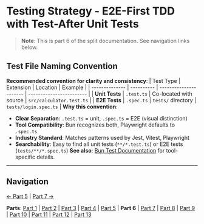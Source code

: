 # Testing Strategy - E2E-First TDD with Test-After Unit Tests

> **Note**: This is part 6 of the split documentation. See navigation links below.

## Test File Naming Convention

**Recommended convention for clarity and consistency**:
| Test Type | Extension | Location | Example |
| -------------- | ---------- | ---------------------- | ------------------------ |
| **Unit Tests** | `.test.ts` | Co-located with source | `src/calculator.test.ts` |
| **E2E Tests** | `.spec.ts` | `tests/` directory | `tests/login.spec.ts` |
**Why this convention**:

- **Clear Separation**: `.test.ts` = unit, `.spec.ts` = E2E (visual distinction)
- **Tool Compatibility**: Bun recognizes both, Playwright defaults to `.spec.ts`
- **Industry Standard**: Matches patterns used by Jest, Vitest, Playwright
- **Searchability**: Easy to find all unit tests (`**/*.test.ts`) or E2E tests (`tests/**/*.spec.ts`)
  **See also**: [Bun Test Documentation](../infrastructure/testing/bun-test.md#test-file-naming-convention) for tool-specific details.

---

## Navigation

[← Part 5](./05-quick-reference-when-to-write-tests.md) | [Part 7 →](./07-testing-principles.md)

**Parts**: [Part 1](./01-start.md) | [Part 2](./02-overview.md) | [Part 3](./03-testing-approach.md) | [Part 4](./04-managing-red-tests-with-fixme.md) | [Part 5](./05-quick-reference-when-to-write-tests.md) | **Part 6** | [Part 7](./07-testing-principles.md) | [Part 8](./08-playwright-best-practices.md) | [Part 9](./09-test-execution-strategies.md) | [Part 10](./10-best-practices-summary.md) | [Part 11](./11-anti-patterns-to-avoid.md) | [Part 12](./12-enforcement-and-code-review.md) | [Part 13](./13-references.md)

